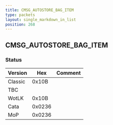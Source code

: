 ```yaml
---
title: CMSG_AUTOSTORE_BAG_ITEM
type: packets
layout: single_markdown_in_list
position: 268
---
```


## CMSG_AUTOSTORE_BAG_ITEM

### Status

Version    | Hex        | Comment
---------- | ---------- | ---------- 
Classic    | 0x10B      | 
TBC        |            | 
WotLK      | 0x10B      | 
Cata       | 0x0236     | 
MoP        | 0x0236     | 